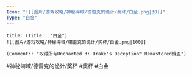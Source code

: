```yaml
---
Icon: "![[图片/游戏攻略/神秘海域/德雷克的诡计/奖杯/白金.png|30]]"
Type: "白金"
---
```

```ad-common-platinum-trophy
title: (Title:: "白金")
![[图片/游戏攻略/神秘海域/德雷克的诡计/奖杯/白金.png|100]]

(Comment:: "取得所有Uncharted 3: Drake's Deception™ Remastered獎盃")
```

#神秘海域/德雷克的诡计/奖杯 #奖杯 #白金
